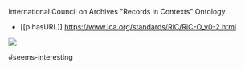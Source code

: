 


International Council on Archives "Records in Contexts" Ontology

- [[p.hasURL]] https://www.ica.org/standards/RiC/RiC-O_v0-2.html

![](/assets/images/2021-10-02-18-34-45.png)

#seems-interesting
